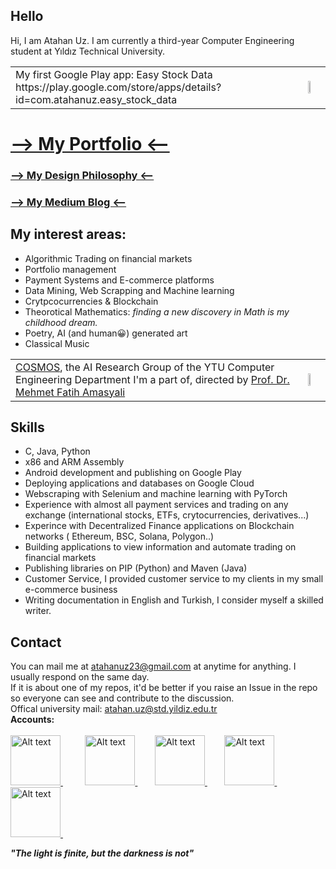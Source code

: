 ## Hello

Hi, I am Atahan Uz. I am currently a third-year Computer Engineering student at Yıldız Technical University.

<table>
  <tr>
    <td valign="middle">
      My first Google Play app: Easy Stock Data https://play.google.com/store/apps/details?id=com.atahanuz.easy_stock_data
    </td>
    <td>
      <img src="https://i.imgur.com/ht0EV23.png" width="33%" height="14%">
    </td>
  </tr>
</table>


# [--> My Portfolio <--](portfolio.md)
### [--> My Design Philosophy <--](design_philosophy.md)

### [--> My Medium Blog <--](https://medium.com/@atahanuz)



## My interest areas:
- Algorithmic Trading on financial markets
- Portfolio management 
- Payment Systems and E-commerce platforms
- Data Mining, Web Scrapping and Machine learning
- Crytpcocurrencies & Blockchain
- Theorotical Mathematics:  *finding a new discovery in Math is my childhood dream.*
- Poetry, AI (and human😀) generated art
- Classical Music


<table>
  <tr>
    <td valign="middle">
      <a href="https://github.com/atahanuz/ytu-ce-cosmos">COSMOS</a>, the AI Research Group of the YTU Computer Engineering Department I'm a part of, directed by <a href="https://avesis.yildiz.edu.tr/amasyali">Prof. Dr. Mehmet Fatih Amasyali</a><br>
    </td>
    <td>
      <img src="https://i.imgur.com/vDaiuWU.png" width="44%" height="19%">
    </td>
  </tr>
</table>




## Skills
- C, Java, Python
- x86 and ARM Assembly
- Android development and publishing on Google Play
- Deploying applications and databases on Google Cloud
- Webscraping with Selenium and machine learning with PyTorch
- Experience with almost all payment services and trading on any exchange (international stocks, ETFs, crytocurrencies, derivatives...)
- Experince with Decentralized Finance applications on Blockchain networks ( Ethereum, BSC, Solana, Polygon..)
- Building applications to view information and automate trading on financial markets
- Publishing libraries on PIP (Python) and Maven (Java)
- Customer Service, I provided customer service to my clients in my small e-commerce business
- Writing documentation in English and Turkish, I consider myself a skilled writer.



## Contact
You can mail me at atahanuz23@gmail.com at anytime for anything. I usually respond on the same day. <br>
If it is about one of my repos, it'd be better if you raise an Issue in the repo so everyone can see and contribute to the discussion. <br> Offical university mail: atahan.uz@std.yildiz.edu.tr
‎ ‎ ‎<br> **Accounts:** <br><br>
<a href="https://www.linkedin.com/in/atahan-uz-7a7b21292/">
    <img src="https://play-lh.googleusercontent.com/kMofEFLjobZy_bCuaiDogzBcUT-dz3BBbOrIEjJ-hqOabjK8ieuevGe6wlTD15QzOqw" width="80" height="80" alt="Alt text">
</a>‎        
<a href="https://github.com/atahanuz/atahanuz/">
    <img src="https://github.githubassets.com/assets/GitHub-Mark-ea2971cee799.png" width="80" height="80" alt="Alt text">
</a>‎      
<a href="https://medium.com/@atahanuz">
    <img src="https://coolhunting.com/wp-content/uploads/2021/08/medium-logo.png" width="80" height="80" alt="Alt text">
</a>‎      
<a href="https://play.google.com/store/apps/developer?id=Atahan+Uz">
    <img src="https://i.imgur.com/ZVWoAuJ.png" width="80" height="80" alt="Alt text">
</a>‎       
<a href="https://www.instagram.com/atahan.uz/">
    <img src="https://upload.wikimedia.org/wikipedia/commons/thumb/9/95/Instagram_logo_2022.svg/1200px-Instagram_logo_2022.svg.png" width="80" height="80" alt="Alt text">
</a>‎ ‎ ‎ 



**_"The light is finite, but the darkness is not"_**
